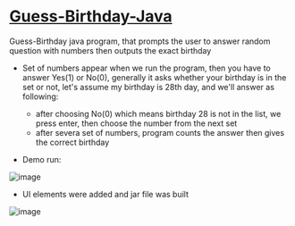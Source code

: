 # [Guess-Birthday-Java](https://en.wikipedia.org/wiki/Birthday_problem)
Guess-Birthday java program, that prompts the user to answer random question with numbers then outputs the exact birthday

- Set of numbers appear when we run the program, then you have to answer Yes(1) or No(0), generally it asks whether your birthday is in the set or not, let's assume my birthday is 28th day, and we'll answer as following:
  - after choosing No(0) which means birthday 28 is not in the list, we press enter, then choose the number from the next set
  - after severa set of numbers, program counts the answer then gives the correct birthday

- Demo run:
  
![image](https://user-images.githubusercontent.com/24220136/224931659-19ac342d-7ef5-41ee-adec-13a9f0717220.png)

- UI elements were added and jar file was built

![image](https://user-images.githubusercontent.com/24220136/230571387-5737279c-7261-41d8-a926-85ecab546915.png)


